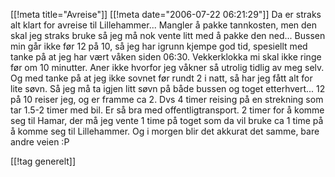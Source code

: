 [[!meta  title="Avreise"]]
[[!meta  date="2006-07-22 06:21:29"]]
Da er straks alt klart for avreise til Lillehammer... Mangler å pakke tannkosten, men den skal jeg straks bruke så jeg må nok vente litt med å pakke den ned... Bussen min går ikke før 12 på 10, så jeg har igrunn kjempe god tid, spesiellt med tanke på at jeg har vært våken siden 06:30. Vekkerklokka mi skal ikke ringe før om 10 minutter. Aner ikke hvorfor jeg våkner så utrolig tidlig av meg selv. Og med tanke på at jeg ikke sovnet før rundt 2 i natt, så har jeg fått alt for lite søvn. Så jeg må ta igjen litt søvn på både bussen og toget etterhvert... 12 på 10 reiser jeg, og er framme ca 2. Dvs 4 timer reising på en strekning som tar 1.5-2 timer med bil. Er så bra med offentligtransport. 2 timer for å komme seg til Hamar, der må jeg vente 1 time på toget som da vil bruke ca 1 time på å komme seg til Lillehammer. Og i morgen blir det akkurat det samme, bare andre veien :P

[[!tag  generelt]]